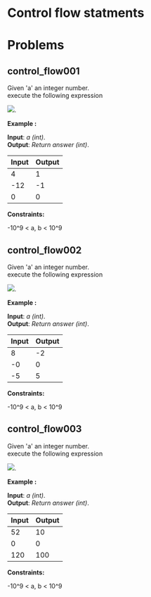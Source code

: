 # Control flow statments

# Problems

## control_flow001
Given 'a' an integer number.\
execute the following expression


<img src="https://latex.codecogs.com/svg.image?\left\{\begin{matrix}-1%20,%20\%20z%3C0\\%200,\%20z=0%20%20&%20%20&%20%20&%20%20\\%201,\%20z%3E0&%20%20&%20%20&%20%20&%20%20\\\end{matrix}\right." />.
 

**Example :**

**Input**: *a (int)*.\
**Output**: *Return answer (int)*.

|   **Input**   |   **Output**    |
|---------------|-----------------|
|4              |1                |
|-12            |-1               |
|0              |0                |

**Constraints:** 

 -10^9 < a, b < 10^9
## control_flow002
Given 'a' an integer number.\
execute the following expression


<img src="https://latex.codecogs.com/svg.image?\left\{\begin{matrix}z%3E0,%20\%20z=z-10\\z=0,%20\%20z=z%20%20\\z%3C0,%20\%20z=z+10&%20%20&%20%20&%20%20&%20%20\\\end{matrix}\right." />.
 

**Example :**

**Input**: *a (int)*.\
**Output**: *Return answer (int)*.

|   **Input**   |   **Output**    |
|---------------|-----------------|
|8              |-2               |
|-0             |0                |
|-5             |5                |

**Constraints:** 

 -10^9 < a, b < 10^9

## control_flow003
Given 'a' an integer number.\
execute the following expression


<img src="https://latex.codecogs.com/svg.image?\left\{\begin{matrix}z%3C99,%20\%20z=10\\z=0,\%20z=0%20\\z%3E99,%20\%20z=100\\\end{matrix}\right." />.
 

**Example :**

**Input**: *a (int)*.\
**Output**: *Return answer (int)*.

|   **Input**   |   **Output**    |
|---------------|-----------------|
|52             |10               |
|0              |0                |
|120            |100              |

**Constraints:** 

 -10^9 < a, b < 10^9